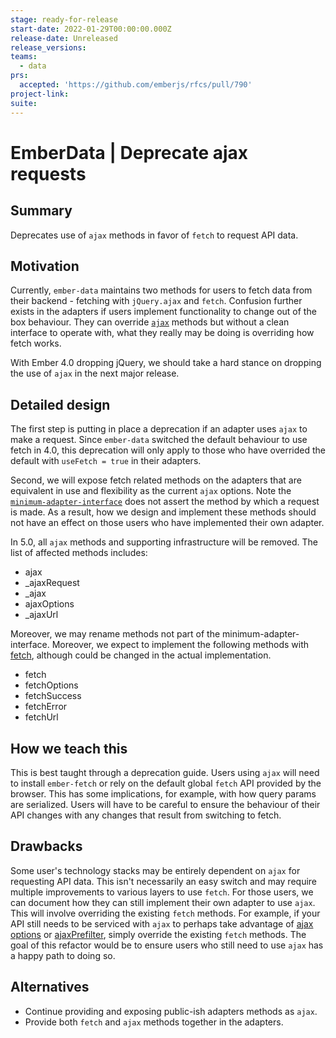 ```yaml
---
stage: ready-for-release
start-date: 2022-01-29T00:00:00.000Z
release-date: Unreleased
release_versions:
teams:
  - data
prs:
  accepted: 'https://github.com/emberjs/rfcs/pull/790'
project-link:
suite:
---
```


# EmberData | Deprecate ajax requests

## Summary

Deprecates use of `ajax` methods in favor of `fetch` to request API data.

## Motivation

Currently, `ember-data` maintains two methods for users to fetch data from their backend - fetching with `jQuery.ajax` and `fetch`.  Confusion further exists in the adapters if users implement functionality to change out of the box behaviour. They can override [`ajax`](https://github.com/emberjs/data/blob/e076e0ae71ae6426ca53ad3c5501a0af7ceca883/packages/adapter/addon/rest.ts#L1091-L1126) methods but without a clean interface to operate with, what they really may be doing is overriding how fetch works.

With Ember 4.0 dropping jQuery, we should take a hard stance on dropping the use of `ajax` in the next major release.

## Detailed design

The first step is putting in place a deprecation if an adapter uses `ajax` to make a request. Since `ember-data` switched the default behaviour to use fetch in 4.0, this deprecation will only apply to those who have overrided the default with `useFetch = true` in their adapters.

Second, we will expose fetch related methods on the adapters that are equivalent in use and flexibility as the current `ajax` options.  Note the [`minimum-adapter-interface`](https://github.com/emberjs/data/blob/master/packages/store/addon/-private/ts-interfaces/minimum-adapter-interface.ts) does not assert the method by which a request is made. As a result, how we design and implement these methods should not have an effect on those users who have implemented their own adapter.

In 5.0, all `ajax` methods and supporting infrastructure will be removed. The list of affected methods includes:

- ajax
- _ajaxRequest
- _ajax
- ajaxOptions
- _ajaxUrl

Moreover, we may rename methods not part of the minimum-adapter-interface. Moreover, we expect to implement the following methods with [fetch](https://developer.mozilla.org/en-US/docs/Web/API/Fetch_API/Using_Fetch), although could be changed in the actual implementation.

- fetch
- fetchOptions
- fetchSuccess
- fetchError
- fetchUrl

## How we teach this

This is best taught through a deprecation guide. Users using `ajax` will need to install `ember-fetch` or rely on the default global `fetch` API provided by the browser.  This has some implications, for example, with how query params are serialized.  Users will have to be careful to ensure the behaviour of their API changes with any changes that result from switching to fetch.

## Drawbacks

Some user's technology stacks may be entirely dependent on `ajax` for requesting API data.  This isn't necessarily an easy switch and may require multiple improvements to various layers to use `fetch`. For those users, we can document how they can still implement their own adapter to use `ajax`.  This will involve overriding the existing `fetch` methods.  For example, if your API still needs to be serviced with `ajax` to perhaps take advantage of [ajax options](https://api.jquery.com/jquery.ajax/#jQuery-ajax-url-settings) or [ajaxPrefilter](https://api.jquery.com/jquery.ajaxprefilter/), simply override the existing `fetch` methods.  The goal of this refactor would be to ensure users who still need to use `ajax` has a happy path to doing so.

## Alternatives

- Continue providing and exposing public-ish adapters methods as `ajax`.
- Provide both `fetch` and `ajax` methods together in the adapters.
